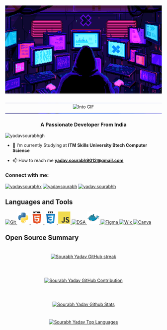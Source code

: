 ![Alt text](https://raw.githubusercontent.com/YadavSourabhGH/YadavSourabhGH/refs/heads/main/pixel-jeff-matrix-s.gif)
<p align="center">
<img src="https://raw.githubusercontent.com/YadavSourabhGH/YadavSourabhGH/refs/heads/main/1013281159649701908.gif" alt="lines" height="1" width="100%"/><br>
<img src="https://readme-typing-svg.herokuapp.com/?font=Righteous&size=35&center=true&vCenter=true&width=500&height=70&duration=3300&lines=Hello+Friends!+%F0%9F%91%8B;+I%27m+Sourabh%20Yadav%20%F0%9F%91%80" alt="Into GIF" />
<img src="https://raw.githubusercontent.com/YadavSourabhGH/YadavSourabhGH/refs/heads/main/1013281159649701908.gif" alt="lines" height="1" width="100%"/>
</p>
<h3 align="center">A Passionate Developer From <b>India</b></h3>
<!-- <p align="center">
  <img src="https://raw.githubusercontent.com/YadavSourabhGH/YadavSourabhGH/refs/heads/main/coding.gif" alt="Walking GIF" />
</p> -->


<p align="left"> <img src="https://komarev.com/ghpvc/?username=yadavsourabhgh&label=Profile%20views&color=0e75b6&style=flat" alt="yadavsourabhgh" /> </p>



- 🔭 I’m currently Studying at **ITM Skills University Btech Computer Science**

- 📫 How to reach me **yadav.sourabh9012@gmail.com**

<h3 align="left">Connect with me:</h3>
<p align="left">
<a href="https://twitter.com/yadavsourabhx" target="blank"><img align="center" src="https://raw.githubusercontent.com/rahuldkjain/github-profile-readme-generator/master/src/images/icons/Social/twitter.svg" alt="yadavsourabhx" height="30" width="40" /></a>
<a href="https://linkedin.com/in/yadavsourabh" target="blank"><img align="center" src="https://raw.githubusercontent.com/rahuldkjain/github-profile-readme-generator/master/src/images/icons/Social/linked-in-alt.svg" alt="yadavsourabh" height="30" width="40" /></a>
<a href="https://instagram.com/yadav.sourabhh" target="blank"><img align="center" src="https://raw.githubusercontent.com/rahuldkjain/github-profile-readme-generator/master/src/images/icons/Social/instagram.svg" alt="yadav.sourabhh" height="30" width="40" /></a>
</p>


## Languages and Tools
<p align="left">
    <a href="https://www.git-scm.com/" target="_blank" rel="noreferrer">
        <img src="https://www.vectorlogo.zone/logos/git-scm/git-scm-icon.svg" alt="Git" width="40" height="40"/>
    </a>
    <a href="https://www.python.org" target="_blank" rel="noreferrer">
        <img src="https://raw.githubusercontent.com/devicons/devicon/master/icons/python/python-original.svg" alt="Python" width="40" height="40"/>
    </a>
    <a href="https://www.w3.org/html/" target="_blank" rel="noreferrer">
        <img src="https://raw.githubusercontent.com/devicons/devicon/master/icons/html5/html5-original-wordmark.svg" alt="HTML5" width="40" height="40"/>
    </a>
    <a href="https://www.w3.org/Style/CSS/" target="_blank" rel="noreferrer">
        <img src="https://raw.githubusercontent.com/devicons/devicon/master/icons/css3/css3-original-wordmark.svg" alt="CSS3" width="40" height="40"/>
    </a>
    <a href="https://developer.mozilla.org/en-US/docs/Web/JavaScript" target="_blank" rel="noreferrer">
        <img src="https://raw.githubusercontent.com/devicons/devicon/master/icons/javascript/javascript-original.svg" alt="JavaScript" width="40" height="40"/>
    </a>
    <a href="https://en.wikipedia.org/wiki/Data_structures" target="_blank" rel="noreferrer">
        <img src="https://img.icons8.com/color/48/000000/data-configuration.png" alt="DSA" width="40" height="40"/>
    </a>
    <a href="https://www.docker.com/" target="_blank" rel="noreferrer">
        <img src="https://raw.githubusercontent.com/devicons/devicon/master/icons/docker/docker-original.svg" alt="Docker" width="40" height="40"/>
    </a>
    <a href="https://www.figma.com/" target="_blank" rel="noreferrer">
        <img src="https://www.vectorlogo.zone/logos/figma/figma-icon.svg" alt="Figma" width="40" height="40"/>
    </a>
    <a href="https://www.wix.com/" target="_blank" rel="noreferrer">
        <img src="https://www.vectorlogo.zone/logos/wix/wix-icon.svg" alt="Wix" width="40" height="40"/>
    </a>
    <a href="https://www.canva.com/" target="_blank" rel="noreferrer">
        <img src="https://www.vectorlogo.zone/logos/canva/canva-icon.svg" alt="Canva" width="40" height="40"/>
    </a>
    
</p>


## Open Source Summary

<p align="center" style="margin: 20px 0;">
  <a href="https://github.com/yadavsourabhgh">
    <img src="https://github-readme-streak-stats.herokuapp.com/?user=yadavsourabhgh&theme=radical" alt="Sourabh Yadav GitHub streak" style="margin: 20px;"/>
  </a>
</p>

<p align="center" style="margin: 20px 0;">
  <a href="https://github.com/yadavsourabhgh">
    <img src="https://github-profile-summary-cards.vercel.app/api/cards/profile-details?username=yadavsourabhgh&theme=radical" alt="Sourabh Yadav GitHub Contribution" style="margin: 20px;"/>
  </a>
</p>

<p align="center" style="margin: 20px 0;">
  <a href="https://github.com/yadavsourabhgh">
    <img alt="Sourabh Yadav Github Stats" src="https://denvercoder1-github-readme-stats.vercel.app/api/?username=yadavsourabhgh&show_icons=true&count_private=true&theme=radical" style="margin: 20px;"/>
  </a>
  <a href="https://github.com/yadavsourabhgh">
    <img alt="Sourabh Yadav Top Languages" src="https://github-readme-stats.vercel.app/api/top-langs/?username=yadavsourabhgh&langs_count=8&layout=compact&theme=radical" style="margin: 20px;"/>
  </a>
</p>
